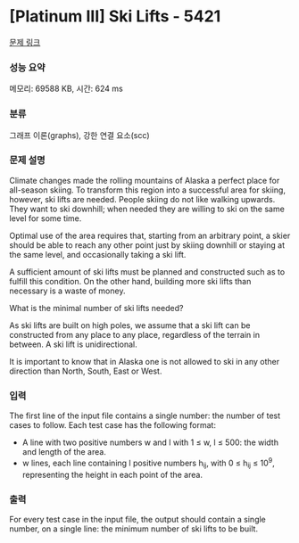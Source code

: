 # [Platinum III] Ski Lifts - 5421 

[문제 링크](https://www.acmicpc.net/problem/5421) 

### 성능 요약

메모리: 69588 KB, 시간: 624 ms

### 분류

그래프 이론(graphs), 강한 연결 요소(scc)

### 문제 설명

<p>Climate changes made the rolling mountains of Alaska a perfect place for all-season skiing. To transform this region into a successful area for skiing, however, ski lifts are needed. People skiing do not like walking upwards. They want to ski downhill; when needed they are willing to ski on the same level for some time.</p>

<p>Optimal use of the area requires that, starting from an arbitrary point, a skier should be able to reach any other point just by skiing downhill or staying at the same level, and occasionally taking a ski lift.</p>

<p>A sufficient amount of ski lifts must be planned and constructed such as to fulfill this condition. On the other hand, building more ski lifts than necessary is a waste of money.</p>

<p>What is the minimal number of ski lifts needed?</p>

<p>As ski lifts are built on high poles, we assume that a ski lift can be constructed from any place to any place, regardless of the terrain in between. A ski lift is unidirectional.</p>

<p>It is important to know that in Alaska one is not allowed to ski in any other direction than North, South, East or West.</p>

### 입력 

 <p>The first line of the input file contains a single number: the number of test cases to follow. Each test case has the following format:</p>

<ul>
	<li>A line with two positive numbers w and l with 1 ≤ w, l ≤ 500: the width and length of the area.</li>
	<li>w lines, each line containing l positive numbers h<sub>ij</sub>, with 0 ≤ h<sub>ij</sub> ≤ 10<sup>9</sup>, representing the height in each point of the area.</li>
</ul>

### 출력 

 <p>For every test case in the input file, the output should contain a single number, on a single line: the minimum number of ski lifts to be built.</p>

<p> </p>

